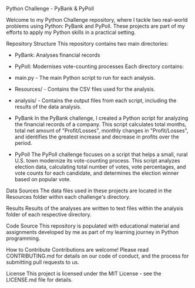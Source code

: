 Python Challenge - PyBank & PyPoll

Welcome to my Python Challenge repository, where I tackle two real-world problems using Python: PyBank and PyPoll. These projects are part of my efforts to apply my Python skills in a practical setting.

Repository Structure
This repository contains two main directories:

- PyBank: Analyses financial records
- PyPoll: Modernises vote-counting processes
Each directory contains:

- main.py - The main Python script to run for each analysis.
- Resources/ - Contains the CSV files used for the analysis.
- analysis/ - Contains the output files from each script, including the results of the data analysis.

- PyBank
In the PyBank challenge, I created a Python script for analyzing the financial records of a company. This script calculates total months, total net amount of "Profit/Losses", monthly changes in "Profit/Losses", and identifies the greatest increase and decrease in profits over the period.

- PyPoll
The PyPoll challenge focuses on a script that helps a small, rural U.S. town modernize its vote-counting process. This script analyzes election data, calculating total number of votes, vote percentages, and vote counts for each candidate, and determines the election winner based on popular vote.

Data Sources
The data files used in these projects are located in the Resources folder within each challenge's directory.

Results
Results of the analyses are written to text files within the analysis folder of each respective directory.

Code Source
This repository is populated with educational material and assignments developed by me as part of my learning journey in Python programming.

How to Contribute
Contributions are welcome! Please read CONTRIBUTING.md for details on our code of conduct, and the process for submitting pull requests to us.

License
This project is licensed under the MIT License - see the LICENSE.md file for details.
